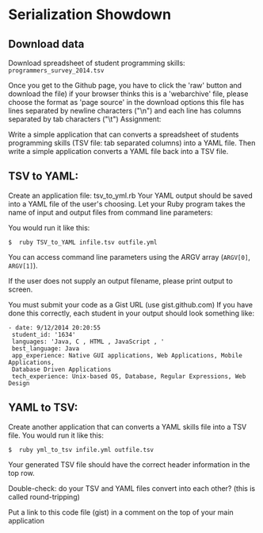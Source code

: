 # Serialization Showdown

## Download data

Download spreadsheet of student programming skills: `programmers_survey_2014.tsv`

Once you get to the Github page, you have to click the 'raw' button and download the file)
if your browser thinks this is a 'webarchive' file, please choose the format as 'page source' in the download options
this file has lines separated by newline characters ("\n") and each line has columns separated by tab characters ("\t")
Assignment:

Write a simple application that can converts a spreadsheet of students programming skills (TSV file: tab separated columns) into a YAML file.
Then write a simple application converts a YAML file back into a TSV file.

## TSV to YAML:
Create an application file: tsv_to_yml.rb
Your YAML output should be saved into a YAML file of the user's choosing.
Let your Ruby program takes the name of input and output files from command line parameters:

You would run it like this:

`$  ruby TSV_to_YAML infile.tsv outfile.yml`

You can access command line parameters using the ARGV array (`ARGV[0]`, `ARGV[1]`).

If the user does not supply an output filename, please print output to screen.

You must submit your code as a Gist URL (use gist.github.com)
If you have done this correctly, each student in your output should look something like:
```
- date: 9/12/2014 20:20:55
 student_id: '1634'
 languages: 'Java, C , HTML , JavaScript , '
 best_language: Java
 app_experience: Native GUI applications, Web Applications, Mobile Applications,
 Database Driven Applications
 tech_experience: Unix-based OS, Database, Regular Expressions, Web Design
```

## YAML to TSV:
Create another application that can converts a YAML skills file into a TSV file. You would run it like this:

`$  ruby yml_to_tsv infile.yml outfile.tsv`

Your generated TSV file should have the correct header information in the top row.

Double-check: do your TSV and YAML files convert into each other? (this is called round-tripping)

Put a link to this code file (gist) in a comment on the top of your main application
